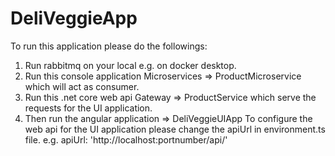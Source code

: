 # DeliVeggieApp

To run this application please do the followings:

1. Run rabbitmq on your local e.g. on docker desktop.
2. Run this console application Microservices => ProductMicroservice which will act as consumer.
3. Run this .net core web api Gateway => ProductService which serve the requests for the UI application.
4. Then run the angular application => DeliVeggieUIApp 
              To configure the web api for the UI application please change the apiUrl in environment.ts file.
              e.g. apiUrl: 'http://localhost:portnumber/api/'
